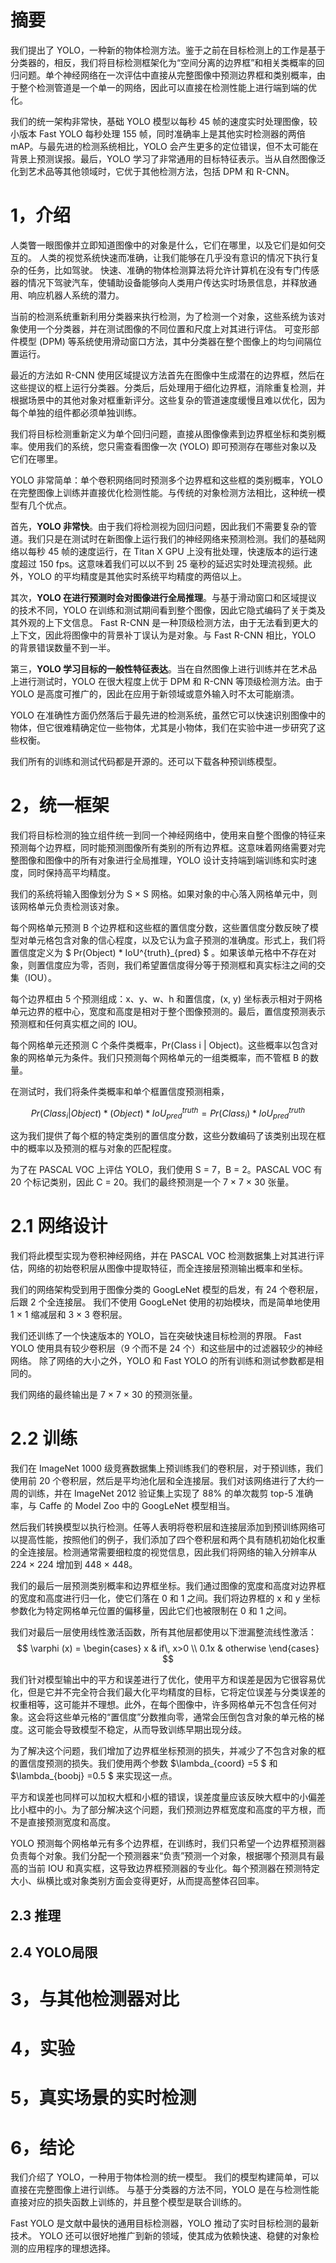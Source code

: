 # 摘要
我们提出了 YOLO，一种新的物体检测方法。鉴于之前在目标检测上的工作是基于分类器的，相反，我们将目标检测框架化为“空间分离的边界框”和相关类概率的回归问题。单个神经网络在一次评估中直接从完整图像中预测边界框和类别概率，由于整个检测管道是一个单一的网络，因此可以直接在检测性能上进行端到端的优化。

我们的统一架构非常快，基础 YOLO 模型以每秒 45 帧的速度实时处理图像，较小版本 Fast YOLO 每秒处理 155 帧，同时准确率上是其他实时检测器的两倍 mAP。与最先进的检测系统相比，YOLO 会产生更多的定位错误，但不太可能在背景上预测误报。最后，YOLO 学习了非常通用的目标特征表示。当从自然图像泛化到艺术品等其他领域时，它优于其他检测方法，包括 DPM 和 R-CNN。

# 1，介绍
人类瞥一眼图像并立即知道图像中的对象是什么，它们在哪里，以及它们是如何交互的。 人类的视觉系统快速而准确，让我们能够在几乎没有意识的情况下执行复杂的任务，比如驾驶。 快速、准确的物体检测算法将允许计算机在没有专门传感器的情况下驾驶汽车，使辅助设备能够向人类用户传达实时场景信息，并释放通用、响应机器人系统的潜力。

当前的检测系统重新利用分类器来执行检测，为了检测一个对象，这些系统为该对象使用一个分类器，并在测试图像的不同位置和尺度上对其进行评估。 可变形部件模型 (DPM) 等系统使用滑动窗口方法，其中分类器在整个图像上的均匀间隔位置运行。

最近的方法如 R-CNN 使用区域提议方法首先在图像中生成潜在的边界框，然后在这些提议的框上运行分类器。分类后，后处理用于细化边界框，消除重复检测，并根据场景中的其他对象对框重新评分。这些复杂的管道速度缓慢且难以优化，因为每个单独的组件都必须单独训练。

我们将目标检测重新定义为单个回归问题，直接从图像像素到边界框坐标和类别概率。使用我们的系统，您只需查看图像一次 (YOLO) 即可预测存在哪些对象以及它们在哪里。

YOLO 非常简单：单个卷积网络同时预测多个边界框和这些框的类别概率，YOLO 在完整图像上训练并直接优化检测性能。与传统的对象检测方法相比，这种统一模型有几个优点。

首先，**YOLO 非常快**。由于我们将检测视为回归问题，因此我们不需要复杂的管道。我们只是在测试时在新图像上运行我们的神经网络来预测检测。我们的基础网络以每秒 45 帧的速度运行，在 Titan X GPU 上没有批处理，快速版本的运行速度超过 150 fps。这意味着我们可以以不到 25 毫秒的延迟实时处理流视频。此外，YOLO 的平均精度是其他实时系统平均精度的两倍以上。

其次，**YOLO 在进行预测时会对图像进行全局推理**。与基于滑动窗口和区域提议的技术不同，YOLO 在训练和测试期间看到整个图像，因此它隐式编码了关于类及其外观的上下文信息。 Fast R-CNN 是一种顶级检测方法，由于无法看到更大的上下文，因此将图像中的背景补丁误认为是对象。与 Fast R-CNN 相比，YOLO 的背景错误数量不到一半。

第三，**YOLO 学习目标的一般性特征表达**。当在自然图像上进行训练并在艺术品上进行测试时，YOLO 在很大程度上优于 DPM 和 R-CNN 等顶级检测方法。由于 YOLO 是高度可推广的，因此在应用于新领域或意外输入时不太可能崩溃。

YOLO 在准确性方面仍然落后于最先进的检测系统，虽然它可以快速识别图像中的物体，但它很难精确定位一些物体，尤其是小物体，我们在实验中进一步研究了这些权衡。

我们所有的训练和测试代码都是开源的。还可以下载各种预训练模型。

# 2，统一框架
我们将目标检测的独立组件统一到同一个神经网络中，使用来自整个图像的特征来预测每个边界框，同时能预测图像所有类别的所有边界框。这意味着网络需要对完整图像和图像中的所有对象进行全局推理，YOLO 设计支持端到端训练和实时速度，同时保持高平均精度。

我们的系统将输入图像划分为 S × S 网格。如果对象的中心落入网格单元中，则该网格单元负责检测该对象。

每个网格单元预测 B 个边界框和这些框的置信度分数，这些置信度分数反映了模型对单元格包含对象的信心程度，以及它认为盒子预测的准确度。形式上，我们将置信度定义为 $ Pr(Object) * IoU^{truth}_{pred} $ 。如果该单元格中不存在对象，则置信度应为零，否则，我们希望置信度得分等于预测框和真实标注之间的交集（IOU）。

每个边界框由 5 个预测组成：x、y、w、h 和置信度，(x, y) 坐标表示相对于网格单元边界的框中心，宽度和高度是相对于整个图像预测的。最后，置信度预测表示预测框和任何真实框之间的 IOU。

每个网格单元还预测 C 个条件类概率，Pr(Class i | Object)。这些概率以包含对象的网格单元为条件。我们只预测每个网格单元的一组类概率，而不管框 B 的数量。

在测试时，我们将条件类概率和单个框置信度预测相乘，

$$  Pr(Class_{i}|Object)*(Object)*IoU^{truth}_{pred} = Pr(Class_{i})*IoU^{truth}_{pred} $$

这为我们提供了每个框的特定类别的置信度分数，这些分数编码了该类别出现在框中的概率以及预测的框与对象的匹配程度。

为了在 PASCAL VOC 上评估 YOLO，我们使用 S = 7，B = 2。PASCAL VOC 有 20 个标记类别，因此 C = 20。我们的最终预测是一个 7 × 7 × 30 张量。

# 2.1 网络设计
我们将此模型实现为卷积神经网络，并在 PASCAL VOC 检测数据集上对其进行评估，网络的初始卷积层从图像中提取特征，而全连接层预测输出概率和坐标。

我们的网络架构受到用于图像分类的 GoogLeNet 模型的启发，有 24 个卷积层，后跟 2 个全连接层。 我们不使用 GoogLeNet 使用的初始模块，而是简单地使用 1 × 1 缩减层和 3 × 3 卷积层。

我们还训练了一个快速版本的 YOLO，旨在突破快速目标检测的界限。 Fast YOLO 使用具有较少卷积层（9 个而不是 24 个）和这些层中的过滤器较少的神经网络。 除了网络的大小之外，YOLO 和 Fast YOLO 的所有训练和测试参数都是相同的。

我们网络的最终输出是 7 × 7 × 30 的预测张量。

# 2.2 训练
我们在 ImageNet 1000 级竞赛数据集上预训练我们的卷积层，对于预训练，我们使用前 20 个卷积层，然后是平均池化层和全连接层。我们对该网络进行了大约一周的训练，并在 ImageNet 2012 验证集上实现了 88% 的单次裁剪 top-5 准确率，与 Caffe 的 Model Zoo 中的 GoogLeNet 模型相当。

然后我们转换模型以执行检测。任等人表明将卷积层和连接层添加到预训练网络可以提高性能，按照他们的例子，我们添加了四个卷积层和两个具有随机初始化权重的全连接层。检测通常需要细粒度的视觉信息，因此我们将网络的输入分辨率从 224 × 224 增加到 448 × 448。

我们的最后一层预测类别概率和边界框坐标。我们通过图像的宽度和高度对边界框的宽度和高度进行归一化，使它们落在 0 和 1 之间。我们将边界框的 x 和 y 坐标参数化为特定网格单元位置的偏移量，因此它们也被限制在 0 和 1 之间。

我们对最后一层使用线性激活函数，所有其他层都使用以下泄漏整流线性激活：
$$  \varphi (x) = \begin{cases} x & if\, x>0 \\ 0.1x & otherwise \end{cases} $$

我们针对模型输出中的平方和误差进行了优化，使用平方和误差是因为它很容易优化，但是它并不完全符合我们最大化平均精度的目标，它将定位误差与分类误差的权重相等，这可能并不理想。此外，在每个图像中，许多网格单元不包含任何对象。这会将这些单元格的“置信度”分数推向零，通常会压倒包含对象的单元格的梯度。这可能会导致模型不稳定，从而导致训练早期出现分歧。

为了解决这个问题，我们增加了边界框坐标预测的损失，并减少了不包含对象的框的置信度预测的损失。我们使用两个参数 $\lambda_{coord} =5 $ 和 $\lambda_{boobj} =0.5 $ 来实现这一点。

平方和误差也同样可以加权大框和小框的错误，误差度量应该反映大框中的小偏差比小框中的小。为了部分解决这个问题，我们预测边界框宽度和高度的平方根，而不是直接预测宽度和高度。

YOLO 预测每个网格单元有多个边界框，在训练时，我们只希望一个边界框预测器负责每个对象。我们分配一个预测器来“负责”预测一个对象，根据哪个预测具有最高的当前 IOU 和真实框，这导致边界框预测器的专业化。每个预测器在预测特定大小、纵横比或对象类别方面会变得更好，从而提高整体召回率。

## 2.3 推理

## 2.4 YOLO局限

# 3，与其他检测器对比

# 4，实验

# 5，真实场景的实时检测

# 6，结论
我们介绍了 YOLO，一种用于物体检测的统一模型。 我们的模型构建简单，可以直接在完整图像上进行训练。 与基于分类器的方法不同，YOLO 是在与检测性能直接对应的损失函数上训练的，并且整个模型是联合训练的。

Fast YOLO 是文献中最快的通用目标检测器，YOLO 推动了实时目标检测的最新技术。 YOLO 还可以很好地推广到新的领域，使其成为依赖快速、稳健的对象检测的应用程序的理想选择。


